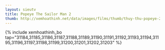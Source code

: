 ```yaml
---
layout: sieutv
title: Popeye The Sailor Man 2
thumb: http://xemhoathinh.net/data/images/films/thumb/thuy-thu-popeye-2-popeye-the-sailor-man-2-1990.jpg
---
```

{% include xemhoathinh_bo tap="31184,31185,31186,31187,31188,31189,31190,31191,31192,31193,31194,31195,31196,31197,31198,31199,31200,31201,31202,31203" %} 
